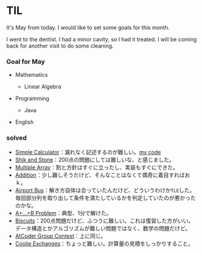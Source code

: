# TIL

It's May from today. I would like to set some goals for this month. 

I went to the dentist. I had a minor cavity, so I had it treated. I will be coming back for another visit to do some cleaning.

### Goal for May

* Mathematics

	* Linear Algebra

* Programming
	
	* Java

* English

### solved

* [Simple Calculator](https://atcoder.jp/contests/agc008/tasks/agc008_a)：漏れなく記述するのが難しい。[my code](https://atcoder.jp/contests/agc008/submissions/12529829)
* [Shik and Stone](https://atcoder.jp/contests/agc007/tasks/agc007_a)：200点の問題にしては難しいな、と感じました。
* [Multiple Array](https://atcoder.jp/contests/agc009/tasks/agc009_a)：割と方針はすぐに立ったし、実装もすぐにできた。
* [Addition](https://atcoder.jp/contests/agc010/tasks/agc010_a)：少し難しそうだけど、そんなことはなくて偶奇に着目すればおｋ。
* [Airport Bus](https://atcoder.jp/contests/agc011/tasks/agc011_a)：解き方自体は合っていたんだけど、どういうわけか`TLE`した。毎回部分列を取り出して条件を満たしているかを判定していたのが悪かったのかな。
* [A+...+B Problem](https://atcoder.jp/contests/agc015/tasks/agc015_a)：典型、1分で解けた。
* [Biscuits](https://atcoder.jp/contests/agc017/tasks/agc017_a)：200点問題だけど、ふつうに難しい。これは復習した方がいい。データ構造とかアルゴリズムが難しい問題ではなく、数学の問題だけど。
* [AtCoder Group Contest](https://atcoder.jp/contests/agc012/tasks/agc012_a)：上に同じ。
* [Coolie Exchanges](https://atcoder.jp/contests/agc014/tasks/agc014_a)：ちょっと難しい。計算量の見積をしっかりすること。